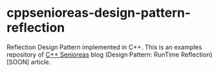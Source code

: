 # cppsenioreas-design-pattern-reflection
Reflection Design Pattern implemented in C++.
This is an examples repository of [C++ Senioreas](https://cppsenioreas.wordpress.com/) blog (Design Pattern: RunTime Reflection)[SOON] article.